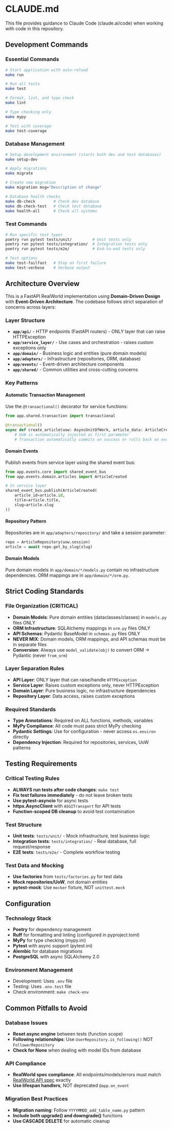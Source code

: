 # CLAUDE.md

This file provides guidance to Claude Code (claude.ai/code) when working with code in this repository.

## Development Commands

### Essential Commands
```bash
# Start application with auto-reload
make run

# Run all tests
make test

# Format, lint, and type check
make lint

# Type checking only
make mypy

# Test with coverage
make test-coverage
```

### Database Management
```bash
# Setup development environment (starts both dev and test databases)
make setup-dev

# Apply migrations
make migrate

# Create new migration
make migration msg="Description of change"

# Database health checks
make db-check        # Check dev database
make db-check-test   # Check test database
make health-all      # Check all systems
```

### Test Commands
```bash
# Run specific test types
poetry run pytest tests/unit/         # Unit tests only
poetry run pytest tests/integration/  # Integration tests only
poetry run pytest tests/e2e/          # End-to-end tests only

# Test options
make test-failfast   # Stop on first failure
make test-verbose    # Verbose output
```

## Architecture Overview

This is a FastAPI RealWorld implementation using **Domain-Driven Design** with **Event-Driven Architecture**. The codebase follows strict separation of concerns across layers:

### Layer Structure
- **`app/api/`** - HTTP endpoints (FastAPI routers) - ONLY layer that can raise HTTPException
- **`app/service_layer/`** - Use cases and orchestration - raises custom exceptions only
- **`app/domain/`** - Business logic and entities (pure domain models)
- **`app/adapters/`** - Infrastructure (repositories, ORM, database)
- **`app/events/`** - Event-driven architecture components
- **`app/shared/`** - Common utilities and cross-cutting concerns

### Key Patterns

#### Automatic Transaction Management
Use the `@transactional()` decorator for service functions:
```python
from app.shared.transaction import transactional

@transactional()
async def create_article(uow: AsyncUnitOfWork, article_data: ArticleCreate, user: User) -> Article:
    # UoW is automatically injected as first parameter
    # Transaction automatically commits on success or rolls back on exception
```

#### Domain Events
Publish events from service layer using the shared event bus:
```python
from app.events.core import shared_event_bus
from app.events.domain.articles import ArticleCreated

# In service layer
shared_event_bus.publish(ArticleCreated(
    article_id=article.id,
    title=article.title,
    slug=article.slug
))
```

#### Repository Pattern
Repositories are in `app/adapters/repository/` and take a session parameter:
```python
repo = ArticleRepository(uow.session)
article = await repo.get_by_slug(slug)
```

#### Domain Models
Pure domain models in `app/domain/*/models.py` contain no infrastructure dependencies.
ORM mappings are in `app/domain/*/orm.py`.

## Strict Coding Standards

### File Organization (CRITICAL)
- **Domain Models**: Pure domain entities (dataclasses/classes) in `models.py` files ONLY
- **ORM Infrastructure**: SQLAlchemy mappings in `orm.py` files ONLY 
- **API Schemas**: Pydantic BaseModel in `schemas.py` files ONLY
- **NEVER MIX**: Domain models, ORM mappings, and API schemas must be in separate files
- **Conversion**: Always use `model_validate(obj)` to convert ORM → Pydantic (never `from_orm`)

### Layer Separation Rules
- **API Layer**: ONLY layer that can raise/handle `HTTPException`
- **Service Layer**: Raises custom exceptions only, never HTTPException
- **Domain Layer**: Pure business logic, no infrastructure dependencies
- **Repository Layer**: Data access, raises custom exceptions

### Required Standards
- **Type Annotations**: Required on ALL functions, methods, variables
- **MyPy Compliance**: All code must pass strict MyPy checking
- **Pydantic Settings**: Use for configuration - never access `os.environ` directly
- **Dependency Injection**: Required for repositories, services, UoW patterns

## Testing Requirements

### Critical Testing Rules
- **ALWAYS run tests after code changes**: `make test`
- **Fix test failures immediately** - do not leave broken tests
- **Use pytest-asyncio** for async tests
- **httpx.AsyncClient** with `ASGITransport` for API tests
- **Function-scoped DB cleanup** to avoid test contamination

### Test Structure
- **Unit tests**: `tests/unit/` - Mock infrastructure, test business logic
- **Integration tests**: `tests/integration/` - Real database, full request/response
- **E2E tests**: `tests/e2e/` - Complete workflow testing

### Test Data and Mocking
- **Use factories** from `tests/factories.py` for test data
- **Mock repositories/UoW**, not domain entities
- **pytest-mock**: Use `mocker` fixture, NOT `unittest.mock`

## Configuration

### Technology Stack
- **Poetry** for dependency management
- **Ruff** for formatting and linting (configured in pyproject.toml)
- **MyPy** for type checking (mypy.ini)
- **Pytest** with async support (pytest.ini)
- **Alembic** for database migrations
- **PostgreSQL** with async SQLAlchemy 2.0

### Environment Management
- Development: Uses `.env` file
- Testing: Uses `.env.test` file  
- Check environment: `make check-env`

## Common Pitfalls to Avoid

### Database Issues
- **Reset async engine** between tests (function scope)
- **Following relationships**: Use `UserRepository.is_following()` NOT `FollowerRepository`
- **Check for None** when dealing with model IDs from database

### API Compliance
- **RealWorld spec compliance**: All endpoints/models/errors must match [RealWorld API spec](https://realworld-docs.netlify.app/docs/specs/backend-specs/endpoints/) exactly
- **Use lifespan handlers**, NOT deprecated `@app.on_event`

### Migration Best Practices
- **Migration naming**: Follow `YYYYMMDD_add_table_name.py` pattern
- **Include both upgrade() and downgrade()** functions
- **Use CASCADE DELETE** for automatic cleanup